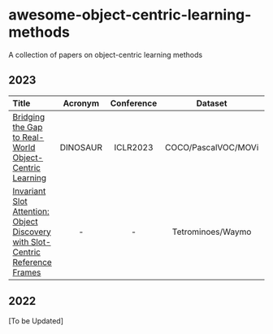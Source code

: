 # awesome-object-centric-learning-methods
A collection of papers on object-centric learning methods 

## 2023

| Title | Acronym | Conference | Dataset| Code |
| :---------| :------------------------------:| :----------------------: | :-------------------------------------------------------------------------:| :--------------------: |
| [Bridging the Gap to Real-World Object-Centric Learning](https://arxiv.org/abs/2209.14860) | DINOSAUR | ICLR2023 | COCO/PascalVOC/MOVi | - |
| [Invariant Slot Attention: Object Discovery with Slot-Centric Reference Frames](https://arxiv.org/pdf/2302.04973.pdf) | - | - | Tetrominoes/Waymo | - |

## 2022
[To be Updated]
